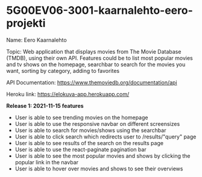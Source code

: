 # 5G00EV06-3001-kaarnalehto-eero-projekti

Name: Eero Kaarnalehto

Topic: Web application that displays movies from The Movie Database (TMDB), using their own API. Features could be to list most popular movies and tv shows on the
homepage, searchbar to search for the movies you want, sorting by category, adding to favorites

API Documentation: https://www.themoviedb.org/documentation/api

Heroku link: https://elokuva-app.herokuapp.com/

**Release 1: 2021-11-15 features**

- User is able to see trending movies on the homepage
- User is able to use the responsive navbar on different screensizes
- User is able to search for movies/shows using the searchbar
- User is able to click search which redirects user to /results/"query" page
- User is able to see results of the search on the results page
- User is able to use the react-paginate pagination bar
- User is able to see the most popular movies and shows by clicking the popular link in the navbar
- User is able to hover over movies and shows to see their overviews
